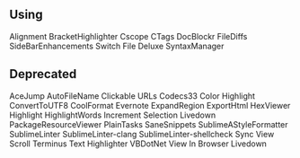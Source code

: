 ## Using
Alignment
BracketHighlighter
Cscope
CTags
DocBlockr
FileDiffs
SideBarEnhancements
Switch File Deluxe
SyntaxManager

## Deprecated
AceJump
AutoFileName
Clickable URLs
Codecs33
Color Highlight
ConvertToUTF8
CoolFormat
Evernote
ExpandRegion
ExportHtml
HexViewer
Highlight
HighlightWords
Increment Selection
Livedown
PackageResourceViewer
PlainTasks
SaneSnippets
SublimeAStyleFormatter
SublimeLinter
SublimeLinter-clang
SublimeLinter-shellcheck
Sync View Scroll
Terminus
Text Highlighter
VBDotNet
View In Browser
Livedown